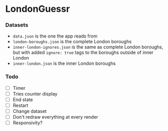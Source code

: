 # LondonGuessr

### Datasets

- `data.json` is the one the app reads from
- `london-boroughs.json` is the complete London boroughs
- `inner-london-ignores.json` is the same as complete London boroughs, but with added `ignore: true` tags to the boroughs outside of inner London
- `inner-london.json` is the inner London boroughs

### Todo

- [ ] Timer
- [ ] Tries counter display
- [ ] End state
- [ ] Restart
- [ ] Change dataset
- [ ] Don't redraw everything at every render
- [ ] Responsivity?
